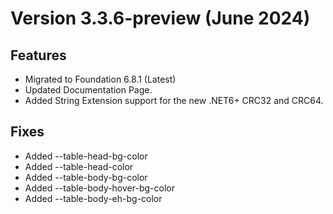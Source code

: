 # Version 3.3.6-preview (June 2024)
## Features
- Migrated to Foundation 6.8.1 (Latest)
- Updated Documentation Page.
- Added String Extension support for the new .NET6+ CRC32 and CRC64.

## Fixes
- Added --table-head-bg-color
- Added --table-head-color
- Added --table-body-bg-color
- Added --table-body-hover-bg-color
- Added --table-body-eh-bg-color
